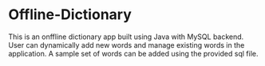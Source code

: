 # Offline-Dictionary
This is an onffline dictionary app built using Java with MySQL backend. 
User can dynamically add new words and manage existing words in the application. A sample set of words can be added using the provided sql file. 
